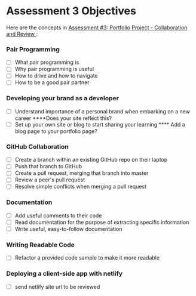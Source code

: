 # Assessment 3 Objectives

Here are the concepts in [Assessment #3: Portfolio Project - Collaboration and Review
](https://github.com/Techtonica/curriculum/blob/master/projects/portfolio/portfolio-webpage-3.md):

### Pair Programming
- [ ] What pair programming is
- [ ] Why pair programming is useful
- [ ] How to drive and how to navigate
- [ ] How to be a good pair partner

### Developing your brand as a developer
- [ ] Understand importance of a personal brand when embarking on a new career ****Does your site reflect this?
- [ ] Set up your own site or blog to start sharing your learning
**** Add a blog page to your portfolio page?

### GitHub Collaboration
- [ ] Create a branch within an existing GitHub repo on their laptop
- [ ] Push that branch to GitHub
- [ ] Create a pull request, merging that branch into master
- [ ] Review a peer's pull request
- [ ] Resolve simple conflicts when merging a pull request

### Documentation
- [ ] Add useful comments to their code
- [ ] Read documentation for the purpose of extracting specific information
- [ ] Write useful, easy-to-follow documentation

### Writing Readable Code
- [ ] Refactor a provided code sample to make it more readable

### Deploying a client-side app with netlify
- [ ] send netlify site url to be reviewed
